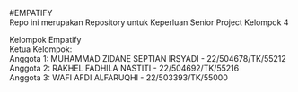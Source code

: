 #EMPATIFY  
Repo ini merupakan Repository untuk Keperluan Senior Project Kelompok 4  

Kelompok Empatify  
Ketua Kelompok:  
Anggota 1: MUHAMMAD ZIDANE SEPTIAN IRSYADI - 22/504678/TK/55212  
Anggota 2: RAKHEL FADHILA NASTITI - 22/504692/TK/55216  
Anggota 3: WAFI AFDI ALFARUQHI - 22/503393/TK/55000
